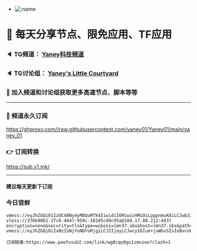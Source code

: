 +   ![:name](https://count.getloli.com/get/@yaney01?theme=gelbooru-h)

# 🚀 每天分享节点、限免应用、TF应用
### 🔈 TG频道： [Yaney科技频道](https://t.me/yaney_01) 
### 🔈 TG讨论组： [Yaney's Little Courtyard](https://t.me/+caB8IkK7JvMzM2I1)
### 🔔 加入频道和讨论组获取更多高速节点、脚本等等  
***
### 🔗  频道永久订阅
   https://ghproxy.com//raw.githubusercontent.com/yaney01/Yaney01/main/yaney_01
### 👉  订阅转换
   https://sub.v1.mk/
***
#### 建议每天更新下订阅

### 今日尝鲜

```
vmess://eyJhZGQiOiIzOC40Ny4yMDQuMTk4IiwidiI6MiwicHMiOiLpppnmuK8iLCJwb3J0IjoiNDIzOTQiLCJpZCI6IjNhZGRkZTkxLTU2MzUtNDc3Yi1lNDExLTA2MjJkZTY5ZDg5YiIsImFpZCI6IjAiLCJzY3kiOiJhdXRvIiwibmV0IjoidGNwIiwidHlwZSI6IiIsInRscyI6IiJ9
vless://376b9861-2fc6-4647-959c-18185cd9c95a@104.17.88.212:443?encryption=none&security=tls&type=ws&sni=lmn37.sbs&host=lmn37.sbs&path=%2ffflsws#%E8%8D%B7%E5%85%B0
vmess://eyJhZGQiOiIxNzIuNjYuNDYuMjgiLCJ2IjoyLCJwcyI6Iue+juWbvSIsInBvcnQiOiIyMDg3IiwiaWQiOiIwOGVjNmEwNi04YzE1LTQwNjktYTc4MS04YzcyNWEzMGI3ZTciLCJhaWQiOiIwIiwic2N5IjoiYXV0byIsIm5ldCI6ImdycGMiLCJ0eXBlIjoiIiwidGxzIjoidGxzIiwicGF0aCI6Ii8ifQ==

订阅链接:https://www.paofusub2.com/link/wg8cqo0gv1zmvioo?clash=1

